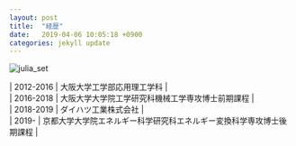 ```yaml
---
layout: post
title:  "経歴"
date:   2019-04-06 10:05:18 +0900
categories: jekyll update
---
```


![julia_set]({{site.baseurl}}/assets/julia_set.png)

| 2012-2016 | 大阪大学工学部応用理工学科 |  
| 2016-2018 | 大阪大学大学院工学研究科機械工学専攻博士前期課程 |  
| 2018-2019 | ダイハツ工業株式会社 |  
| 2019- | 京都大学大学院エネルギー科学研究科エネルギー変換科学専攻博士後期課程 |